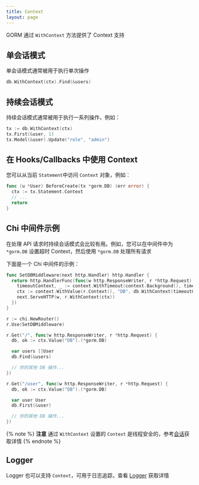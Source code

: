 ```yaml
---
title: Context
layout: page
---
```


GORM 通过 `WithContext` 方法提供了 Context 支持

## 单会话模式

单会话模式通常被用于执行单次操作

```go
db.WithContext(ctx).Find(&users)
```

## 持续会话模式

持续会话模式通常被用于执行一系列操作，例如：

```go
tx := db.WithContext(ctx)
tx.First(&user, 1)
tx.Model(&user).Update("role", "admin")
```

## 在 Hooks/Callbacks 中使用 Context

您可以从当前 `Statement`中访问 `Context` 对象，例如︰

```go
func (u *User) BeforeCreate(tx *gorm.DB) (err error) {
  ctx := tx.Statement.Context
  // ...
  return
}
```

## Chi 中间件示例

在处理 API 请求时持续会话模式会比较有用。例如，您可以在中间件中为 `*gorm.DB` 设置超时 Context，然后使用 `*gorm.DB` 处理所有请求

下面是一个 Chi 中间件的示例：

```go
func SetDBMiddleware(next http.Handler) http.Handler {
  return http.HandlerFunc(func(w http.ResponseWriter, r *http.Request) {
    timeoutContext, _ := context.WithTimeout(context.Background(), time.Second)
    ctx := context.WithValue(r.Context(), "DB", db.WithContext(timeoutContext))
    next.ServeHTTP(w, r.WithContext(ctx))
  })
}

r := chi.NewRouter()
r.Use(SetDBMiddleware)

r.Get("/", func(w http.ResponseWriter, r *http.Request) {
  db, ok := ctx.Value("DB").(*gorm.DB)

  var users []User
  db.Find(&users)

  // 你的其他 DB 操作...
})

r.Get("/user", func(w http.ResponseWriter, r *http.Request) {
  db, ok := ctx.Value("DB").(*gorm.DB)

  var user User
  db.First(&user)

  // 你的其他 DB 操作...
})
```

{% note %}
**注意** 通过 `WithContext` 设置的 `Context` 是线程安全的，参考[会话](session.html)获取详情
{% endnote %}

## Logger

Logger 也可以支持 `Context`，可用于日志追踪，查看 [Logger](logger.html) 获取详情
